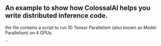## An example to show how ColossalAI helps you write distributed inference code.

the file contains a script to run 1D Tensor Parallelism (also known as Model Parallelism) on 4 GPUs.

``
